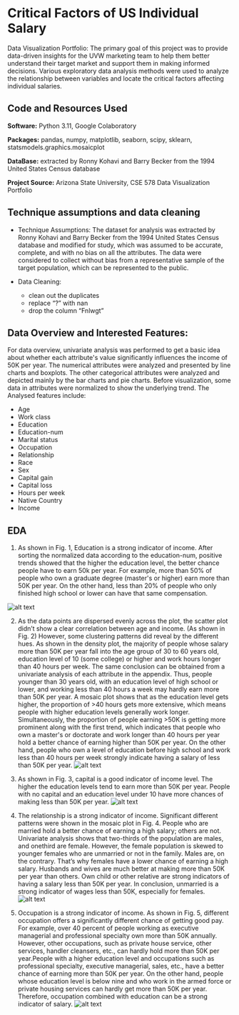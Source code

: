 # Critical Factors of US Individual Salary
Data Visualization Portfolio: The primary goal of this project was to provide data-driven insights for the UVW marketing team to help them better understand their target market and support them in making informed decisions. Various exploratory data analysis methods were used to analyze the relationship between variables and locate the critical factors affecting individual salaries.


## Code and Resources Used 
**Software:**  Python 3.11, Google Colaboratory

**Packages:** pandas, numpy, matplotlib, seaborn, scipy, sklearn, statsmodels.graphics.mosaicplot

**DataBase:** extracted by Ronny Kohavi and Barry Becker from the 1994 United States Census database

**Project Source:** Arizona State University, CSE 578 Data Visualization Portfolio

## Technique assumptions and data cleaning
* Technique Assumptions: The dataset for analysis was extracted by Ronny Kohavi and Barry Becker from the 1994 United States Census database and modified for study, which was assumed to be accurate, complete, and with no bias on all the attributes. The data were considered to collect without bias from a representative sample of the target population, which can be represented to the public.

*	Data Cleaning:  
    * clean out the duplicates  
    * replace “?” with nan  
    * drop the column “Fnlwgt”  

## Data Overview and Interested Features:
For data overview, univariate analysis was performed to get a basic idea about whether each attribute's value significantly influences the income of 50K per year. The numerical attributes were analyzed and presented by line charts and boxplots. The other categorical attributes were analyzed and depicted mainly by the bar charts and pie charts. Before visualization, some data in attributes were normalized to show the underlying trend. The Analysed features include: 
*	Age
*	Work class
*	Education
*	Education-num
*	Marital status
*	Occupation
*	Relationship
*	Race
*	Sex
*	Capital gain
*	Capital loss
*	Hours per week
*	Native Country
*	Income
  
## EDA 
1. As shown in Fig. 1, Education is a strong indicator of income. After sorting the normalized data according to the education-num, positive trends showed that the higher the education level, the better chance people have to earn 50k per year. For example, more than 50% of people who own a graduate degree (master's or higher) earn more than 50K per year. On the other hand, less than 20% of people who only finished high school or lower can have that same compensation.

![alt text](https://github.com/onmoonno/Critical-Factors-of-US-Individual-Salary/blob/main/figure1.png)

2. As the data points are dispersed evenly across the plot, the scatter plot didn’t show a clear correlation between age and income. (As shown in Fig. 2) However, some clustering patterns did reveal by the different hues. As shown in the density plot, the majority of people whose salary more than 50K per year fall into the age group of 30 to 60 years old, education level of 10 (some college) or higher and work hours longer than 40 hours per week. The same conclusion can be obtained from a univariate analysis of each attribute in the appendix. Thus, people younger than 30 years old, with an education level of high school or lower, and working less than 40 hours a week may hardly earn more than 50K per year. A mosaic plot shows that as the education level gets higher, the proportion of >40 hours gets more extensive, which means people with higher education levels generally work longer. Simultaneously, the proportion of people earning >50K is getting more prominent along with the first trend, which indicates that people who own a master's or doctorate and work longer than 40 hours per year hold a better chance of earning higher than 50K per year. On the other hand, people who own a level of education before high school and work less than 40 hours per week strongly indicate having a salary of less than 50K per year.
![alt text](https://github.com/onmoonno/Critical-Factors-of-US-Individual-Salary/blob/main/figure2.png)

3. As shown in Fig. 3, capital is a good indicator of income level. The higher the education levels tend to earn more than 50K per year. People with no capital and an education level under 10 have more chances of making less than 50K per year.
![alt text](https://github.com/onmoonno/Critical-Factors-of-US-Individual-Salary/blob/main/figure3.png)

4. The relationship is a strong indicator of income. Significant different patterns were shown in the mosaic plot in Fig. 4. People who are married hold a better chance of earning a high salary; others are not. Univariate analysis shows that two-thirds of the population are males, and onethird are female. However, the female population is skewed to younger females who are unmarried or not in the family. Males are, on the contrary. That’s why females have a lower chance of earning a high salary. Husbands and wives are much better at making more than 50K per year than others. Own child or other relative are strong indicators of having a salary less than 50K per year. In conclusion, unmarried is a strong indicator of wages less than 50K, especially for females.
![alt text](https://github.com/onmoonno/Critical-Factors-of-US-Individual-Salary/blob/main/figure4.png)

5. Occupation is a strong indicator of income. As shown in Fig. 5, different occupation offers a significantly different chance of getting good pay. For example, over 40 percent of people working as executive managerial and professional specialty own more than 50K annually. However, other occupations, such as private house service, other services, handler cleansers, etc., can hardly hold more than 50K per year.People with a higher education level and occupations such as professional specialty, executive managerial, sales, etc., have a better chance of earning more than 50K per year. On the other hand, people whose education level is below nine and who work in the armed force or private housing services can hardly get more than 50K per year. Therefore, occupation combined with education can be a strong indicator of salary.
![alt text](https://github.com/onmoonno/Critical-Factors-of-US-Individual-Salary/blob/main/figure5.png)

